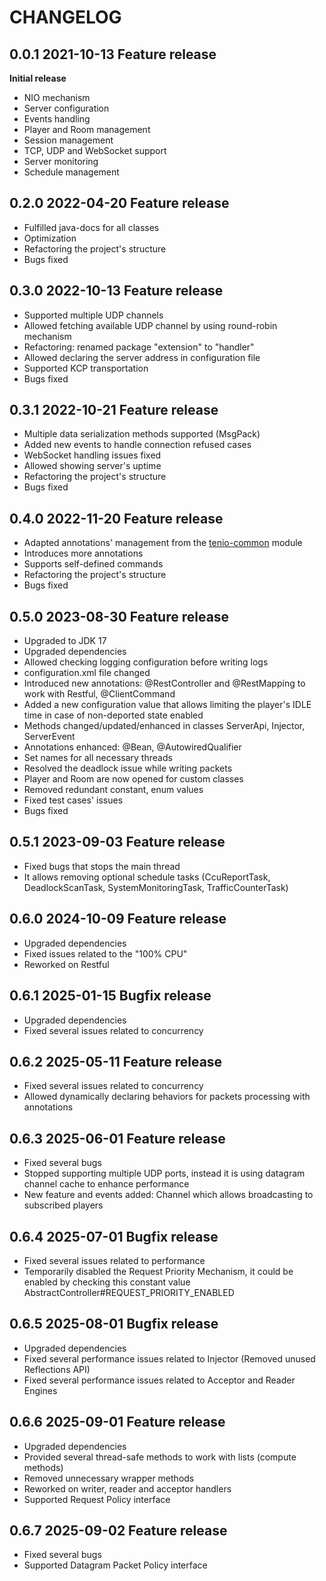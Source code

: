 # CHANGELOG

## 0.0.1 2021-10-13 Feature release
**Initial release**
- NIO mechanism  
- Server configuration  
- Events handling  
- Player and Room management  
- Session management  
- TCP, UDP and WebSocket support  
- Server monitoring  
- Schedule management  

## 0.2.0 2022-04-20 Feature release
- Fulfilled java-docs for all classes
- Optimization
- Refactoring the project's structure
- Bugs fixed  

## 0.3.0 2022-10-13 Feature release
- Supported multiple UDP channels
- Allowed fetching available UDP channel by using round-robin mechanism
- Refactoring: renamed package "extension" to "handler"
- Allowed declaring the server address in configuration file
- Supported KCP transportation
- Bugs fixed

## 0.3.1 2022-10-21 Feature release
- Multiple data serialization methods supported (MsgPack)
- Added new events to handle connection refused cases
- WebSocket handling issues fixed
- Allowed showing server's uptime 
- Refactoring the project's structure
- Bugs fixed  

## 0.4.0 2022-11-20 Feature release
- Adapted annotations' management from the [tenio-common](https://github.com/congcoi123/tenio-common) module
- Introduces more annotations
- Supports self-defined commands
- Refactoring the project's structure
- Bugs fixed  

## 0.5.0 2023-08-30 Feature release
- Upgraded to JDK 17
- Upgraded dependencies 
- Allowed checking logging configuration before writing logs 
- configuration.xml file changed
- Introduced new annotations: @RestController and @RestMapping to work with Restful, @ClientCommand
- Added a new configuration value that allows limiting the player's IDLE time in case of non-deported state enabled
- Methods changed/updated/enhanced in classes ServerApi, Injector, ServerEvent
- Annotations enhanced: @Bean, @AutowiredQualifier
- Set names for all necessary threads
- Resolved the deadlock issue while writing packets
- Player and Room are now opened for custom classes
- Removed redundant constant, enum values
- Fixed test cases' issues
- Bugs fixed 

## 0.5.1 2023-09-03 Feature release
- Fixed bugs that stops the main thread 
- It allows removing optional schedule tasks (CcuReportTask, DeadlockScanTask, SystemMonitoringTask, TrafficCounterTask)

## 0.6.0 2024-10-09 Feature release
- Upgraded dependencies
- Fixed issues related to the "100% CPU"
- Reworked on Restful

## 0.6.1 2025-01-15 Bugfix release
- Upgraded dependencies
- Fixed several issues related to concurrency

## 0.6.2 2025-05-11 Feature release
- Fixed several issues related to concurrency
- Allowed dynamically declaring behaviors for packets processing with annotations

## 0.6.3 2025-06-01 Feature release
- Fixed several bugs
- Stopped supporting multiple UDP ports, instead it is using datagram channel cache to enhance performance
- New feature and events added: Channel which allows broadcasting to subscribed players

## 0.6.4 2025-07-01 Bugfix release
- Fixed several issues related to performance
- Temporarily disabled the Request Priority Mechanism, it could be enabled by checking this constant value AbstractController#REQUEST_PRIORITY_ENABLED

## 0.6.5 2025-08-01 Bugfix release
- Upgraded dependencies
- Fixed several performance issues related to Injector (Removed unused Reflections API)
- Fixed several performance issues related to Acceptor and Reader Engines

## 0.6.6 2025-09-01 Feature release
- Upgraded dependencies
- Provided several thread-safe methods to work with lists (compute methods)
- Removed unnecessary wrapper methods
- Reworked on writer, reader and acceptor handlers
- Supported Request Policy interface

## 0.6.7 2025-09-02 Feature release
- Fixed several bugs
- Supported Datagram Packet Policy interface
